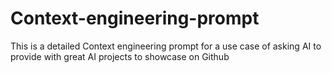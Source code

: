 # Context-engineering-prompt
This is a detailed Context engineering prompt for a use case of asking AI to provide with great AI projects to showcase on Github
